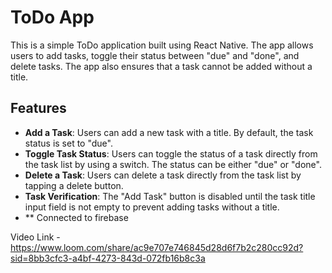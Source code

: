 # ToDo App

This is a simple ToDo application built using React Native. The app allows users to add tasks, toggle their status between "due" and "done", and delete tasks. The app also ensures that a task cannot be added without a title.

## Features

- **Add a Task**: Users can add a new task with a title. By default, the task status is set to "due".
- **Toggle Task Status**: Users can toggle the status of a task directly from the task list by using a switch. The status can be either "due" or "done".
- **Delete a Task**: Users can delete a task directly from the task list by tapping a delete button.
- **Task Verification**: The "Add Task" button is disabled until the task title input field is not empty to prevent adding tasks without a title.
- ** Connected to firebase
  
Video Link - https://www.loom.com/share/ac9e707e746845d28d6f7b2c280cc92d?sid=8bb3cfc3-a4bf-4273-843d-072fb16b8c3a
